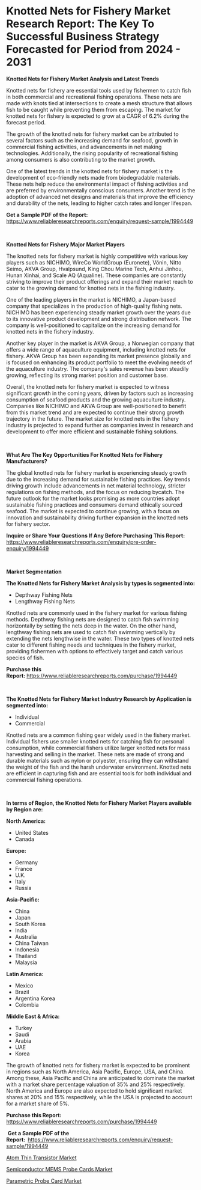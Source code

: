 <p><h1>Knotted Nets for Fishery Market Research Report: The Key To Successful Business Strategy Forecasted for Period from 2024 - 2031</h1></p><p><strong>Knotted Nets for Fishery Market Analysis and Latest Trends</strong></p>
<p><p>Knotted nets for fishery are essential tools used by fishermen to catch fish in both commercial and recreational fishing operations. These nets are made with knots tied at intersections to create a mesh structure that allows fish to be caught while preventing them from escaping. The market for knotted nets for fishery is expected to grow at a CAGR of 6.2% during the forecast period.</p><p>The growth of the knotted nets for fishery market can be attributed to several factors such as the increasing demand for seafood, growth in commercial fishing activities, and advancements in net making technologies. Additionally, the rising popularity of recreational fishing among consumers is also contributing to the market growth.</p><p>One of the latest trends in the knotted nets for fishery market is the development of eco-friendly nets made from biodegradable materials. These nets help reduce the environmental impact of fishing activities and are preferred by environmentally conscious consumers. Another trend is the adoption of advanced net designs and materials that improve the efficiency and durability of the nets, leading to higher catch rates and longer lifespan.</p></p>
<p><strong>Get a Sample PDF of the Report:&nbsp;</strong> <a href="https://www.reliableresearchreports.com/enquiry/request-sample/1994449">https://www.reliableresearchreports.com/enquiry/request-sample/1994449</a></p>
<p>&nbsp;</p>
<p><strong>Knotted Nets for Fishery Major Market Players</strong></p>
<p><p>The knotted nets for fishery market is highly competitive with various key players such as NICHIMO, WireCo WorldGroup (Euronete), Vónin, Nitto Seimo, AKVA Group, Hvalpsund, King Chou Marine Tech, Anhui Jinhou, Hunan Xinhai, and Scale AQ (Aqualine). These companies are constantly striving to improve their product offerings and expand their market reach to cater to the growing demand for knotted nets in the fishing industry.</p><p>One of the leading players in the market is NICHIMO, a Japan-based company that specializes in the production of high-quality fishing nets. NICHIMO has been experiencing steady market growth over the years due to its innovative product development and strong distribution network. The company is well-positioned to capitalize on the increasing demand for knotted nets in the fishery industry.</p><p>Another key player in the market is AKVA Group, a Norwegian company that offers a wide range of aquaculture equipment, including knotted nets for fishery. AKVA Group has been expanding its market presence globally and is focused on enhancing its product portfolio to meet the evolving needs of the aquaculture industry. The company's sales revenue has been steadily growing, reflecting its strong market position and customer base.</p><p>Overall, the knotted nets for fishery market is expected to witness significant growth in the coming years, driven by factors such as increasing consumption of seafood products and the growing aquaculture industry. Companies like NICHIMO and AKVA Group are well-positioned to benefit from this market trend and are expected to continue their strong growth trajectory in the future. The market size for knotted nets in the fishery industry is projected to expand further as companies invest in research and development to offer more efficient and sustainable fishing solutions.</p></p>
<p>&nbsp;</p>
<p><strong>What Are The Key Opportunities For Knotted Nets for Fishery Manufacturers?</strong></p>
<p><p>The global knotted nets for fishery market is experiencing steady growth due to the increasing demand for sustainable fishing practices. Key trends driving growth include advancements in net material technology, stricter regulations on fishing methods, and the focus on reducing bycatch. The future outlook for the market looks promising as more countries adopt sustainable fishing practices and consumers demand ethically sourced seafood. The market is expected to continue growing, with a focus on innovation and sustainability driving further expansion in the knotted nets for fishery sector.</p></p>
<p><strong>Inquire or Share Your Questions If Any Before Purchasing This Report:</strong> <a href="https://www.reliableresearchreports.com/enquiry/pre-order-enquiry/1994449">https://www.reliableresearchreports.com/enquiry/pre-order-enquiry/1994449</a></p>
<p>&nbsp;</p>
<p><strong>Market Segmentation</strong></p>
<p><strong>The Knotted Nets for Fishery Market Analysis by types is segmented into:</strong></p>
<p><ul><li>Depthway Fishing Nets</li><li>Lengthway Fishing Nets</li></ul></p>
<p><p>Knotted nets are commonly used in the fishery market for various fishing methods. Depthway fishing nets are designed to catch fish swimming horizontally by setting the nets deep in the water. On the other hand, lengthway fishing nets are used to catch fish swimming vertically by extending the nets lengthwise in the water. These two types of knotted nets cater to different fishing needs and techniques in the fishery market, providing fishermen with options to effectively target and catch various species of fish.</p></p>
<p><strong>Purchase this Report:&nbsp;</strong><a href="https://www.reliableresearchreports.com/purchase/1994449">https://www.reliableresearchreports.com/purchase/1994449</a></p>
<p>&nbsp;</p>
<p><strong>The Knotted Nets for Fishery Market Industry Research by Application is segmented into:</strong></p>
<p><ul><li>Individual</li><li>Commercial</li></ul></p>
<p><p>Knotted nets are a common fishing gear widely used in the fishery market. Individual fishers use smaller knotted nets for catching fish for personal consumption, while commercial fishers utilize larger knotted nets for mass harvesting and selling in the market. These nets are made of strong and durable materials such as nylon or polyester, ensuring they can withstand the weight of the fish and the harsh underwater environment. Knotted nets are efficient in capturing fish and are essential tools for both individual and commercial fishing operations.</p></p>
<p>&nbsp;</p>
<p><strong>In terms of Region, the Knotted Nets for Fishery Market Players available by Region are:</strong></p>
<p>
    <p> <strong> North America: </strong>
        <ul>
            <li>United States</li>
            <li>Canada</li>
        </ul>
        </p> 
    <p> <strong> Europe: </strong>
        <ul>
            <li>Germany</li>
            <li>France</li>
            <li>U.K.</li>
            <li>Italy</li>
            <li>Russia</li>
        </ul>
        </p> 
    <p> <strong> Asia-Pacific: </strong>
        <ul>
            <li>China</li>
            <li>Japan</li>
            <li>South Korea</li>
            <li>India</li>
            <li>Australia</li>
            <li>China Taiwan</li>
            <li>Indonesia</li>
            <li>Thailand</li>
            <li>Malaysia</li>
        </ul>
        </p> 
    <p> <strong> Latin America: </strong>
        <ul>
            <li>Mexico</li>
            <li>Brazil</li>
            <li>Argentina Korea</li>
            <li>Colombia</li>
        </ul>
        </p> 
    <p> <strong> Middle East & Africa: </strong>
        <ul>
            <li>Turkey</li>
            <li>Saudi</li>
            <li>Arabia</li>
            <li>UAE</li>
            <li>Korea</li>
        </ul>
    </p>
    </p>
<p><p>The growth of knotted nets for fishery market is expected to be prominent in regions such as North America, Asia Pacific, Europe, USA, and China. Among these, Asia Pacific and China are anticipated to dominate the market with a market share percentage valuation of 35% and 25% respectively. North America and Europe are also expected to hold significant market shares at 20% and 15% respectively, while the USA is projected to account for a market share of 5%.</p></p>
<p><strong>Purchase this Report: </strong><a href="https://www.reliableresearchreports.com/purchase/1994449">https://www.reliableresearchreports.com/purchase/1994449</a></p>
<p>&nbsp;<strong>Get a Sample PDF of the Report:&nbsp;&nbsp;</strong><a href="https://www.reliableresearchreports.com/enquiry/request-sample/1994449">https://www.reliableresearchreports.com/enquiry/request-sample/1994449</a></p>
<p><strong></strong></p>
<p><p><a href="https://view.publitas.com/reportprime-1/atom-thin-transistor-market-size-evaluating-its-market-trends-growth-and-projections-2024-2031/">Atom Thin Transistor Market</a></p><p><a href="https://view.publitas.com/reportprime-1/semiconductor-mems-probe-cards-market-size-growth-outlook-from-2024-to-2031-projecting-at-markets-trends-analysis-by-application-regional-outlook-and-revenue/">Semiconductor MEMS Probe Cards Market</a></p><p><a href="https://view.publitas.com/reportprime-1/parametric-probe-card-market-size-and-examines-its-market-scope-with-a-primary-focus-on-growth-opportunities-and-forecasted-trends-spanning-from-2024-to-2031/">Parametric Probe Card Market</a></p></p>